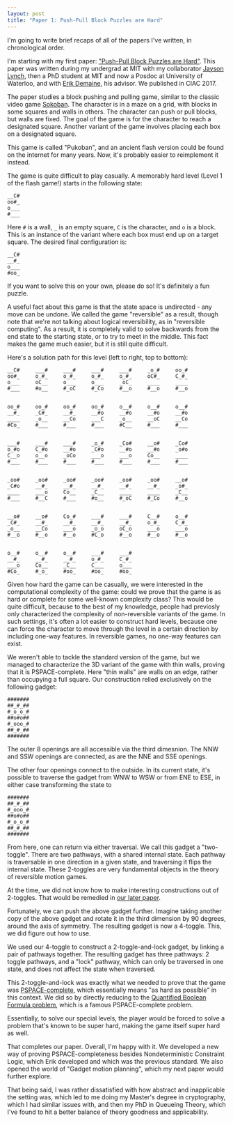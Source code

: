 ```yaml
---
layout: post
title: "Paper 1: Push-Pull Block Puzzles are Hard"
---
```


I'm going to write brief recaps of all of the papers I've written,
in chronological order.

I'm starting with my first paper: ["Push-Pull Block Puzzles are Hard"](assets/push-pull.pdf).
This paper was written during my undergrad at MIT with my collaborator
[Jayson Lynch](https://www.linkedin.com/in/jayson-lynch-b6297ab),
then a PhD student at MIT and now a Posdoc at University of Waterloo,
and with [Erik Demaine](http://erikdemaine.org/), his advisor.
We published in CIAC 2017.

The paper studies a block pushing and pulling game,
similar to the classic video game [Sokoban](https://en.wikipedia.org/wiki/Sokoban).
The character is in a maze on a grid,
with blocks in some squares and walls in others.
The character can push or pull blocks, but walls are fixed.
The goal of the game is for the character to reach a designated square.
Another variant of the game involves placing each box on a designated square.

This game is called "Pukoban",
and an ancient flash version could be found on the internet for many years.
Now, it's probably easier to reimplement it instead.

The game is quite difficult to play casually.
A memorably hard level (Level 1 of the flash game!) starts in the following state:

    __C#
    oo#_
    o___
    #___

Here `#` is a wall, `_` is an empty square, `C` is the character, and `o` is a block.
This is an instance of the variant where each box must end up on a target square.
The desired final configuration is:

    __C#
    __#_
    o___
    #oo_

If you want to solve this on your own, please do so! It's definitely a fun puzzle.

A useful fact about this game is that the state space is undirected - any move can be undone.
We called the game "reversible" as a result,
though note that we're not talking about logical reversibility, as in "reversible computing".
As a result, it is completely valid to solve backwards from the end state to the starting state,
or to try to meet in the middle.
This fact makes the game much easier,
but it is still quite difficult.

Here's a solution path for this level (left to right, top to bottom):

    __C#     ___#     ___#     ___#     ___#     _o_#     oo_#
    oo#_     o_#_     o_#_     o_#_     o_#_     oC#_     C_#_
    o___     oC__     o___     o___     _oC_     ____     ____
    #___     #o__     #_oC     #_Co     #__o     #__o     #__o


    oo_#     oo_#     oo_#     oo_#     o__#     o__#     o__#
    __#_     _C#_     __#_     __#o     __#o     __#o     __#o
    ____     _o__     __Co     ___C     _o__     __oC     __Co
    #Co_     #___     #___     #___     #C__     #___     #___


    ___#     ___#     ___#     _o_#     _Co#     __o#     _Co#
    o_#o     C_#o     __#o     _C#o     __#o     __#o     _o#o
    C__o     o__o     _oCo     ___o     ___o     Co__     ____
    #___     #___     #___     #___     #___     #___     #___


    _oo#     _oo#     _oo#     _oo#     _oo#     _oo#     __o#
    _C#o     __#_     __#_     __#_     __#_     __#_     _o#_
    ____     ___o     Co__     _C__     ____     ____     _C__
    #___     #__C     #___     #o__     #_oC     #_Co     #__o


    __o#     __o#     Co_#     ___#     ___#     C__#     o__#
    _C#_     __#_     __#_     __#_     __#_     o_#_     C_#_
    _o__     __Co     ___o     _o_o     oC_o     ___o     ___o
    #__o     #__o     #__o     #C_o     #__o     #__o     #__o


    o__#     o__#     o__#     ___#     ___#
    __#_     __#_     __#_     o_#_     C_#_
    ___o     Co__     _C__     C___     o___
    #Co_     #_o_     #oo_     #oo_     #oo_

Given how hard the game can be casually,
we were interested in the computational complexity of the game:
could we prove that the game is as hard or complete for some well-known complexity class?
This would be quite difficult, because to the best of my knowledge,
people had previosly only characterized the complexity of non-reversible variants of the game.
In such settings, it's often a lot easier to construct hard levels,
because one can force the character to move through the level in a certain direction
by including one-way features.
In reversible games, no one-way features can exist.

We weren't able to tackle the standard version of the game,
but we managed to characterize the 3D variant of the game with thin walls,
proving that it is PSPACE-complete.
Here "thin walls" are walls on an edge, rather than occupying a full square.
Our construction relied exclusively on the following gadget:

    #######
    ##_#_##
    #_o_o_#
    ##o#o##
    #_ooo_#
    ##_#_##
    #######

The outer 8 openings are all accessible via the third dimesnion.
The NNW and SSW openings are connected,
as are the NNE and SSE openings.

The other four openings connect to the outside.
In its current state, it's possible to traverse the gadget from
WNW to WSW or from ENE to ESE,
in either case transforming the state to

    #######
    ##_#_##
    #_ooo_#
    ##o#o##
    #_o_o_#
    ##_#_##
    #######

From here, one can return via either traversal.
We call this gadget a "two-toggle".
There are two pathways, with a shared internal state.
Each pathway is traversable in one direction in a given state,
and traversing it flips the internal state.
These 2-toggles are very fundamental objects in the theory of reversible motion games.

At the time, we did not know how to make interesting constructions out of 2-toggles.
That would be remedied in [our later paper](assets/load-balancing.pdf).

Fortunately, we can push the above gadget further.
Imagine taking another copy of the above gadget and rotate it in the third dimension
by 90 degrees, around the axis of symmetry.
The resulting gadget is now a 4-toggle.
This, we did figure out how to use.

We used our 4-toggle to construct a 2-toggle-and-lock gadget,
by linking a pair of pathways together.
The resulting gadget has three pathways:
2 toggle pathways, and a "lock" pathway,
which can only be traversed in one state,
and does not affect the state when traversed.

This 2-toggle-and-lock was exactly what we needed to prove that the game was
[PSPACE-complete](https://en.wikipedia.org/wiki/PSPACE-complete),
which essentially means "as hard as possible" in this context.
We did so by directly reducing to the [Quantified Boolean Formula problem](https://en.wikipedia.org/wiki/True_quantified_Boolean_formula),
which is a famous PSPACE-complete problem.

Essentially, to solve our special levels,
the player would be forced to solve a problem that's known to be super hard,
making the game itself super hard as well.

That completes our paper. Overall, I'm happy with it.
We developed a new way of proving PSPACE-completeness besides Nondeterministic Constraint Logic,
which Erik developed and which was the previous standard.
We also opened the world of "Gadget motion planning", which my next paper would further explore.

That being said, I was rather dissatisfied with how abstract and inapplicable
the setting was, which led to me doing my Master's degree in cryptography,
which I had similar issues with,
and then my PhD in Queueing Theory, which I've found to hit a better balance of
theory goodness and applicability.


